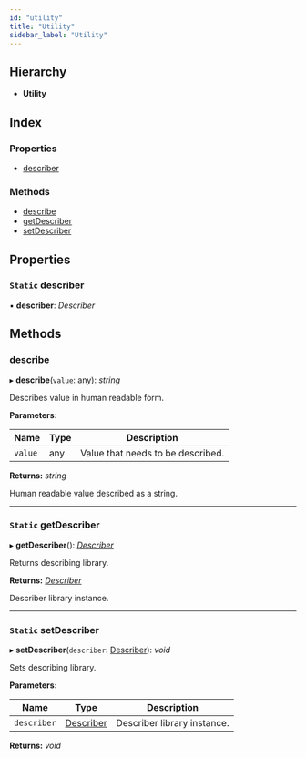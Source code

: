```yaml
---
id: "utility"
title: "Utility"
sidebar_label: "Utility"
---
```


## Hierarchy

* **Utility**

## Index

### Properties

* [describer](utility.md#static-describer)

### Methods

* [describe](utility.md#describe)
* [getDescriber](utility.md#static-getdescriber)
* [setDescriber](utility.md#static-setdescriber)

## Properties

### `Static` describer

▪ **describer**: *Describer*

## Methods

###  describe

▸ **describe**(`value`: any): *string*

Describes value in human readable form.

**Parameters:**

Name | Type | Description |
------ | ------ | ------ |
`value` | any | Value that needs to be described. |

**Returns:** *string*

Human readable value described as a string.

___

### `Static` getDescriber

▸ **getDescriber**(): *[Describer](../interfaces/types.describer.md)*

Returns describing library.

**Returns:** *[Describer](../interfaces/types.describer.md)*

Describer library instance.

___

### `Static` setDescriber

▸ **setDescriber**(`describer`: [Describer](../interfaces/types.describer.md)): *void*

Sets describing library.

**Parameters:**

Name | Type | Description |
------ | ------ | ------ |
`describer` | [Describer](../interfaces/types.describer.md) | Describer library instance.  |

**Returns:** *void*
